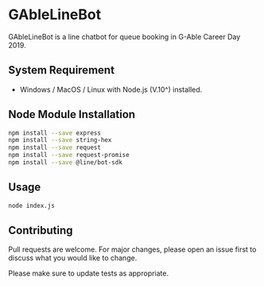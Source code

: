 # GAbleLineBot

GAbleLineBot is a line chatbot for queue booking in G-Able Career Day 2019.

## System Requirement

* Windows / MacOS / Linux with Node.js (V.10^) installed.

## Node Module Installation

```bash
npm install --save express
npm install --save string-hex
npm install --save request
npm install --save request-promise
npm install --save @line/bot-sdk
```

## Usage

```bash
node index.js
```

## Contributing
Pull requests are welcome. For major changes, please open an issue first to discuss what you would like to change.

Please make sure to update tests as appropriate.
